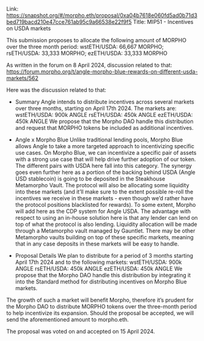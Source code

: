 Link: https://snapshot.org/#/morpho.eth/proposal/0xa04b7618e060fd5ad0b71d3bed719bacd210e47cce761ab95c9a66538e22f9f5
Title: MIP51 - Incentives on USDA markets

This submission proposes to allocate the following amount of MORPHO over the three month period: wstETH/USDA: 66,667 MORPHO; rsETH/USDA: 33,333 MORPHO; ezETH/USDA: 33,333 MORPHO

As written in the forum on 8 April 2024, discussion related to that: https://forum.morpho.org/t/angle-morpho-blue-rewards-on-different-usda-markets/562

Here was the discussion related to that:
- Summary
Angle intends to distribute incentives across several markets over three months, starting on April 17th 2024.
The markets are:
wstETH/USDA: 900k ANGLE
rsETH/USDA: 450k ANGLE
ezETH/USDA: 450k ANGLE
We propose that the Morpho DAO handle this distribution and request that MORPHO tokens be included as additional incentives.

- Angle x Morpho Blue
Unlike traditional lending pools, Morpho Blue allows Angle to take a more targeted approach to incentivizing specific use cases. On Morpho Blue, we can incentivize a specific pair of assets with a strong use case that will help drive further adoption of our token. The different pairs with USDA here fall into this category.
The synergy goes even further here as a portion of the backing behind USDA (Angle USD stablecoin) is going to be deposited in the Steakhouse Metamorpho Vault.
The protocol will also be allocating some liquidity into these markets (and it’ll make sure to the extent possible re-roll the incentives we receive in these markets - even though we’d rather have the protocol positions blacklisted for rewards).
To some extent, Morpho will add here as the CDP system for Angle USDA. The advantage with respect to using an in-house solution here is that any lender can lend on top of what the protocol is also lending.
Liquidity allocation will be made through a Metamorpho vault managed by Gauntlet.
There may be other Metamorpho vaults building on top of these specific markets, meaning that in any case deposits in these markets will be easy to handle.

- Proposal Details
We plan to distribute for a period of 3 months starting April 17th 2024 and to the following markets:
wstETH/USDA: 900k ANGLE
rsETH/USDA: 450k ANGLE
ezETH/USDA: 450k ANGLE
We propose that the Morpho DAO handle this distribution by integrating it into the Standard method for distributing incentives on Morpho Blue markets.

The growth of such a market will benefit Morpho, therefore it’s prudent for the Morpho DAO to distribute MORPHO tokens over the three-month period to help incentivize its expansion.
Should the proposal be accepted, we will send the aforementioned amount to morpho.eth.

The proposal was voted on and accepted on 15 April 2024.